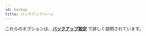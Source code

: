 ```yaml
---
id: backup
title: バックアップページ
---
```


これらのオプションは、[**バックアップ設定**](../Backup/settings.md) で詳しく説明されています。

